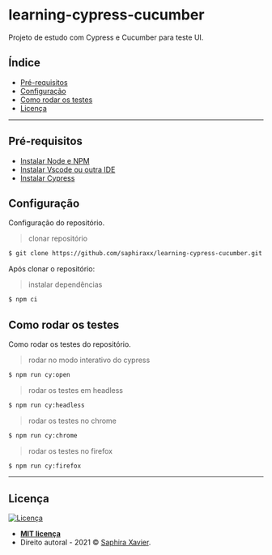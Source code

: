 # learning-cypress-cucumber

Projeto de estudo com Cypress e Cucumber para teste UI.

## Índice

- [Pré-requisitos](#pré-requisitos)
- [Configuração](#configuração)
- [Como rodar os testes](#como-rodar-os-testes)
- [Licença](#licença)

---

## Pré-requisitos

- [Instalar Node e NPM](https://nodejs.org/en/)
- [Instalar Vscode ou outra IDE](https://code.visualstudio.com/download)
- [Instalar Cypress](https://docs.cypress.io/guides/getting-started/installing-cypress.html#Installing)


## Configuração

Configuração do repositório.
> clonar repositório
```bash
$ git clone https://github.com/saphiraxx/learning-cypress-cucumber.git
```

Após clonar o repositório:
> instalar dependências
```bash
$ npm ci
```

## Como rodar os testes

Como rodar os testes do repositório.
> rodar no modo interativo do cypress
```bash
$ npm run cy:open
```

> rodar os testes em headless
```bash
$ npm run cy:headless
```

> rodar os testes no chrome
```bash
$ npm run cy:chrome
```

> rodar os testes no firefox
```bash
$ npm run cy:firefox
```

---

## Licença

[![Licença](http://img.shields.io/:license-mit-blue.svg?style=flat-square)](http://badges.mit-license.org)

- **[MIT licença](http://opensource.org/licenses/mit-license.php)**
- Direito autoral - 2021 © <a href="https://www.linkedin.com/in/saphira-xavier-02b3841ab/" target="_blank">Saphira Xavier</a>.